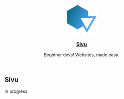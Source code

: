 <p align="center">
  <a href="https://sivu.tk">
    <img src="https://raw.githubusercontent.com/Sivu-Tutorials/assets/main/sivu/sivu-icon.png" height="96">
    <h3 align="center">Sivu</h3>
  </a>
</p>

<p align="center">
  Beginner devs! Websites, made easy.
</p>

<br/>

## Sivu

In progress
